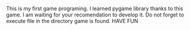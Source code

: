 This is my first game programing.
I learned pygame library thanks to this game.
I am waiting for your recomendation to develop it.
Do not forget to execute file in the directory game is found.
HAVE FUN
